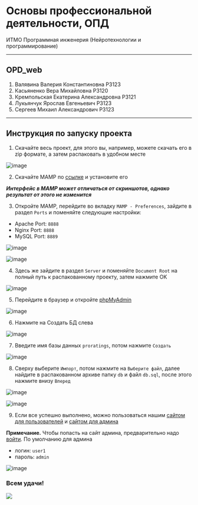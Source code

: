 # Основы профессиональной деятельности, ОПД
ИТМО Программная инженерия (Нейротехнологии и программирование) 

---

## OPD_web
1) Валявина Валерия Константиновна Р3123
2) Касьяненко Вера Михайловна P3120
3) Кремпольская Екатерина Александровна Р3121
2) Лукьянчук Ярослав Евгеньевич Р3123
3) Сергеев Михаил Александрович Р3123

---

## Инструкция по запуску проекта

1. Скачайте весь проект, для этого вы, например, можете скачать его в zip формате, а затем распаковать в удобном месте

![image](img_readme/img1.png)

2. Скачайте MAMP по [ссылке](https://www.mamp.info/en/downloads/) и установите его

***Интерфейс в MAMP может отличаться от скриншотов, однако результат от этого не изменится***

3. Откройте MAMP, перейдите во вкладку `MAMP - Preferences`, зайдите в раздел `Ports` и поменяйте следующие настройки:
- Apache Port: `8888`
- Nginx Port: `8888`
- MySQL Port: `8889`

![image](img_readme/img2.png)

![image](img_readme/img3.png)

4. Здесь же зайдите в раздел `Server` и поменяйте `Document Root` на полный путь к распакованному проекту, затем нажмите OK

![image](img_readme/img4.png)

5. Перейдите в браузер и откройте [phpMyAdmin](http://localhost:8888/phpMyAdmin/)

![image](img_readme/img5.png)

6. Нажмите на Создать БД слева

![image](img_readme/img6.png)

7. Введите имя базы данных `proratings`, потом нажмите `Создать`

![image](img_readme/img7.png)

8. Сверху выберите `Импорт`, потом нажмите на `Выберите файл`, далее найдите в распакованном архиве папку `db` и файл `db.sql`, после этого нажмите внизу `Вперед`

![image](img_readme/img8.png)

![image](img_readme/img9.png)

9. Если все успешно выполнено, можно пользоваться нашим [сайтом для пользователей](http://localhost:8888/) и [сайтом для админа](http://localhost:8888/admin.php)

**Примечание.** Чтобы попасть на сайт админа, предварительно надо [войти](http://localhost:8888/loginIndex.php). По умолчанию для админа
- логин: `user1`
- пароль: `admin`

![image](img_readme/img10.png)

<h3>Всем удачи!</h3>

<img src="img_readme/img11.jpg" style="max-height: 700px;"/>
